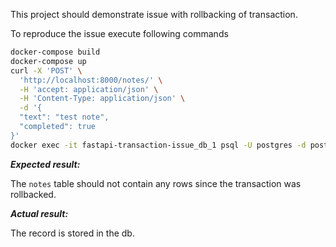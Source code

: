 This project should demonstrate issue with rollbacking of transaction.

To reproduce the issue execute following commands
```bash
docker-compose build
docker-compose up
curl -X 'POST' \
  'http://localhost:8000/notes/' \
  -H 'accept: application/json' \
  -H 'Content-Type: application/json' \
  -d '{
  "text": "test note",
  "completed": true
}'
docker exec -it fastapi-transaction-issue_db_1 psql -U postgres -d postgres -c "select * from notes;"
```
***Expected result:***

The `notes` table should not contain any rows since the transaction was rollbacked.

***Actual result:***

The record is stored in the db.
